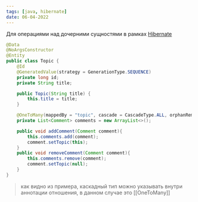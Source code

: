 ```yaml
---
tags: [java, hibernate] 
date: 06-04-2022
---
```

Для операциями над дочерними сущностями в рамках [Hibernate](_Hibernate.md)

```java
@Data
@NoArgsConstructor
@Entity
public class Topic {
    @Id
    @GeneratedValue(strategy = GenerationType.SEQUENCE)
    private long id;
    private String title;

    public Topic(String title) {
        this.title = title;
    }

    @OneToMany(mappedBy = "topic", cascade = CascadeType.ALL, orphanRemoval = true)
    private List<Comment> comments = new ArrayList<>();

    public void addComment(Comment comment){
        this.comments.add(comment);
        comment.setTopic(this);
    }
    public void removeComment(Comment comment){
        this.comments.remove(comment);
        comment.setTopic(null);
    }
}

```


>как видно из примера, каскадный тип можно указывать внутри аннотации отношения, в данном случае это [[OneToMany]]

